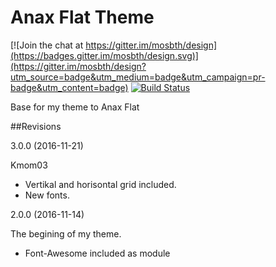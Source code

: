 # Anax Flat Theme

[![Join the chat at https://gitter.im/mosbth/design](https://badges.gitter.im/mosbth/design.svg)](https://gitter.im/mosbth/design?utm_source=badge&utm_medium=badge&utm_campaign=pr-badge&utm_content=badge)
[![Build Status](https://travis-ci.org/canax/anax-flat-theme.svg?branch=master)](https://travis-ci.org/canax/anax-flat-theme)

Base for my theme to Anax Flat



##Revisions

3.0.0 (2016-11-21)

Kmom03

* Vertikal and horisontal grid included.
* New fonts.

2.0.0 (2016-11-14)

The begining of my theme.

* Font-Awesome included as module
